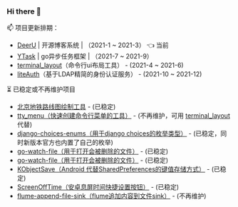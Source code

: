 
### Hi there 👋

📫 项目更新排期：  

* [DeerU](https://github.com/gojuukaze/DeerU) | 开源博客系统 | （2021-1 ~ 2021-3）  👈 当前
* [YTask](https://github.com/gojuukaze/YTask) | go异步任务框架 | （2021-7 ~ 2021-9）
* [terminal_layout](https://github.com/gojuukaze/terminal_layout)（命令行ui布局工具） - (2021-4 ~ 2021-6)
* [liteAuth](https://github.com/gojuukaze/liteAuth)（基于LDAP精简的身份认证服务） - (2021-10 ~ 2021-12)

⏳ 已稳定或不再维护项目
* [北京地铁路线图绘制工具](https://github.com/gojuukaze/BJSubwayPen) - (已稳定)
* [tty_menu（快速创建命令行菜单的工具）](https://github.com/gojuukaze/tty_menu) - (不再维护，可用 [terminal_layout](https://github.com/gojuukaze/terminal_layout) 代替)
* [django-choices-enums（用于django choices的枚举类型）](https://github.com/gojuukaze/django-choices-enums) - (已稳定，同时新版本官方也内置了自己的枚举)
* [go-watch-file（用于打开会被删除的文件）](https://github.com/gojuukaze/go-watch-file) - (已稳定)
* [go-watch-file（用于打开会被删除的文件）](https://github.com/gojuukaze/go-watch-file) - (已稳定)
* [KObjectSave（Android 代替SharedPreferences的键值存储方式）](https://github.com/gojuukaze/KObjectSave) - (已稳定)
* [ScreenOffTime（安卓息屏时间快捷设置按钮）](https://github.com/gojuukaze/ScreenOffTime) - (已稳定)
* [flume-append-file-sink（flume追加内容到文件sink）](https://github.com/gojuukaze/flume-append-file-sink) - (不再维护)



<!--
**gojuukaze/gojuukaze** is a ✨ _special_ ✨ repository because its `README.md` (this file) appears on your GitHub profile.

Here are some ideas to get you started:

- 🔭 I’m currently working on ...
- 🌱 I’m currently learning ...
- 👯 I’m looking to collaborate on ...
- 🤔 I’m looking for help with ...
- 💬 Ask me about ...
- 📫 How to reach me: ...
- 😄 Pronouns: ...
- ⚡ Fun fact: ...
-->
